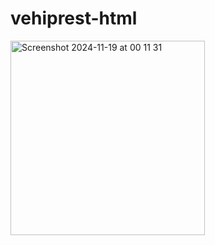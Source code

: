 # vehiprest-html
<img width="311" alt="Screenshot 2024-11-19 at 00 11 31" src="https://github.com/user-attachments/assets/3da83e46-ea8d-499e-b60e-b7ad292bfe31">
